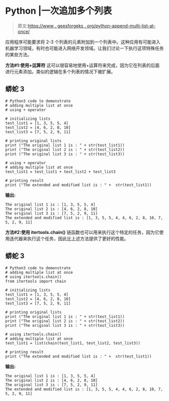 # Python |一次追加多个列表

> 原文:[https://www . geesforgeks . org/python-append-multi-list-at-once/](https://www.geeksforgeeks.org/python-append-multiple-lists-at-once/)

应用程序可能要求将 2-3 个列表的元素附加到一个列表中。这种应用有可能进入机器学习领域，有时也可能进入网络开发领域。让我们讨论一下执行这项特殊任务的某些方法。

**方法#1:使用+运算符**
这可以很容易地使用+运算符来完成，因为它在列表的后面进行元素添加。类似的逻辑在多个列表的情况下被扩展。

## 蟒蛇 3

```
# Python3 code to demonstrate
# adding multiple list at once
# using + operator

# initializing lists
test_list1 = [1, 3, 5, 5, 4]
test_list2 = [4, 6, 2, 8, 10]
test_list3 = [7, 5, 2, 9, 11]

# printing original lists
print ("The original list 1 is : " + str(test_list1))
print ("The original list 2 is : " + str(test_list2))
print ("The original list 3 is : " + str(test_list3))

# using + operator
# adding multiple list at once
test_list1 = test_list1 + test_list2 + test_list3

# printing result
print ("The extended and modified list is : " +  str(test_list1))
```

**输出:**

```
The original list 1 is : [1, 3, 5, 5, 4]
The original list 2 is : [4, 6, 2, 8, 10]
The original list 3 is : [7, 5, 2, 9, 11]
The extended and modified list is : [1, 3, 5, 5, 4, 4, 6, 2, 8, 10, 7, 5, 2, 9, 11]
```

**方法#2:使用 itertools.chain()**
链函数也可以用来执行这个特定的任务，因为它使用迭代器来执行这个任务，因此比上述方法提供了更好的性能。

## 蟒蛇 3

```
# Python3 code to demonstrate
# adding multiple list at once
# using itertools.chain()
from itertools import chain

# initializing lists
test_list1 = [1, 3, 5, 5, 4]
test_list2 = [4, 6, 2, 8, 10]
test_list3 = [7, 5, 2, 9, 11]

# printing original lists
print ("The original list 1 is : " + str(test_list1))
print ("The original list 2 is : " + str(test_list2))
print ("The original list 3 is : " + str(test_list3))

# using itertools.chain()
# adding multiple list at once
test_list1 = list(chain(test_list1, test_list2, test_list3))

# printing result
print ("The extended and modified list is : " +  str(test_list1))
```

**输出:**

```
The original list 1 is : [1, 3, 5, 5, 4]
The original list 2 is : [4, 6, 2, 8, 10]
The original list 3 is : [7, 5, 2, 9, 11]
The extended and modified list is : [1, 3, 5, 5, 4, 4, 6, 2, 8, 10, 7, 5, 2, 9, 11]
```